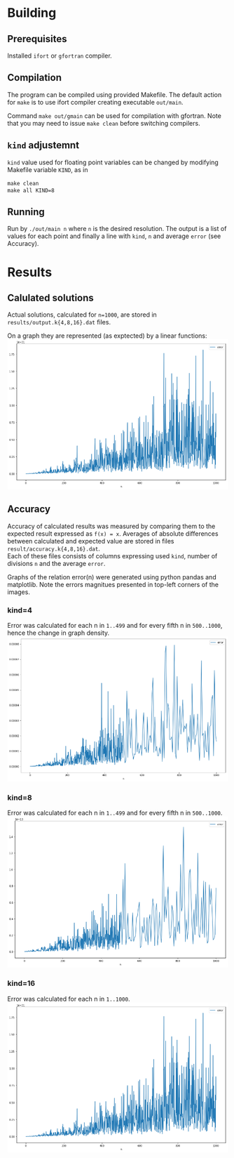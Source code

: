 # Building
## Prerequisites

Installed `ifort` or `gfortran` compiler.

## Compilation

The program can be compiled using provided Makefile.
The default action for `make` is to use ifort compiler creating
executable `out/main`. 

Command `make out/gmain` can be used
for compilation with gfortran. Note that you may need to issue `make clean`
before switching compilers.

## `kind` adjustemnt


`kind` value used for floating point variables can be changed by modifying Makefile variable `KIND`, as in
```
make clean
make all KIND=8
```

## Running
Run by `./out/main n` where `n` is the desired resolution. The output is
a list of values for each point and finally a line
with `kind`, `n` and average `error` (see Accuracy).

# Results

## Calulated solutions 

Actual solutions, calculated for `n=1000`, are stored in `results/output.k{4,8,16}.dat` files.

On a graph they are represented (as exptected) by a linear functions:
![output](results/accuracy.k16.png)

## Accuracy

Accuracy of calculated results was measured by comparing them to the expected result expressed as `f(x) = x`.
Averages of absolute differences between calculated and expected value are stored in files `result/accuracy.k{4,8,16}.dat`.  
Each of these files consists of columns expressing used `kind`, number of divisions `n` and the average `error`.

Graphs of the relation error(n) were generated using python pandas and matplotlib. Note the errors magnitues presented in top-left corners of the images.
### kind=4
Error was calculated for each n in `1..499` and for every fifth n in `500..1000`, hence the change in graph density.
![kind4graph](results/accuracy.k4.png)

### kind=8
Error was calculated for each n in `1..499` and for every fifth n in `500..1000`.
![kind8graph](results/accuracy.k8.png)

### kind=16
Error was calculated for each n in `1..1000`.
![kind16graph](results/accuracy.k16.png)

